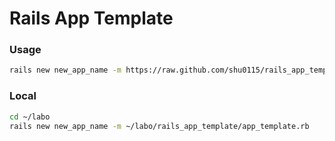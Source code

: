 # Rails App Template

### Usage

```bash
rails new new_app_name -m https://raw.github.com/shu0115/rails_app_template/master/app_template.rb
```

### Local

```bash
cd ~/labo
rails new new_app_name -m ~/labo/rails_app_template/app_template.rb
```
